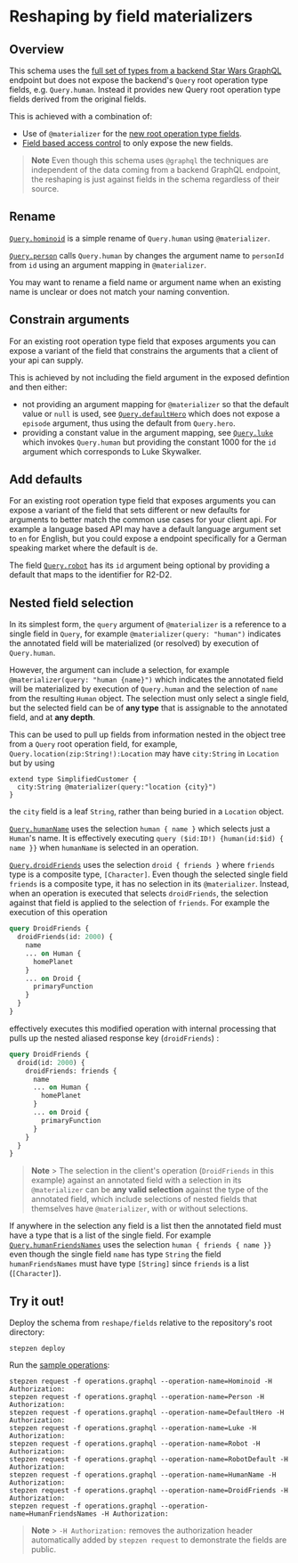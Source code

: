 # Reshaping by field materializers

## Overview

This schema uses the [full set of types from a backend Star Wars GraphQL](starwars/index.graphql) endpoint
but does not expose the backend's `Query` root operation type fields, e.g. `Query.human`.
Instead it provides new Query root operation type fields derived from the original fields.

This is achieved with a combination of:

- Use of `@materializer` for the [new root operation type fields](exposed.graphql).
- [Field based access control](config.yaml) to only expose the new fields.

> **Note**
> Even though this schema uses `@graphql` the techniques are independent of the data coming from a backend GraphQL endpoint, the reshaping is just against fields in the schema regardless of their source.

## Rename

[`Query.hominoid`](exposed.graphql#L2-L5) is a simple rename of `Query.human` using `@materializer`.

[`Query.person`](exposed.graphql#L7-L14) calls `Query.human` by changes the argument name to `personId` from `id` using an argument mapping in `@materializer`.

You may want to rename a field name or argument name when an existing name is unclear or does not match your naming convention.

## Constrain arguments

For an existing root operation type field that exposes arguments you can expose a variant of
the field that constrains the arguments that a client of your api can supply.

This is achieved by not including the field argument in the exposed defintion and then either:

- not providing an argument mapping for `@materializer` so that the default value or `null` is used, see [`Query.defaultHero`](exposed.graphql#L16-L19) which does not expose a `episode` argument, thus using the default from `Query.hero`.
- providing a constant value in the argument mapping, see [`Query.luke`](exposed.graphql#L21-L25) which invokes `Query.human` but providing the constant 1000 for the `id` argument which corresponds to Luke Skywalker.

## Add defaults

For an existing root operation type field that exposes arguments you can expose a variant of
the field that sets different or new defaults for arguments to better match the common use cases for your client api.
For example a language based API may have a default language argument set to `en` for English, but you could expose
a endpoint specifically for a German speaking market where the default is `de`.

The field [`Query.robot`](exposed.graphql#L27-L30) has its `id` argument being optional by providing a default that maps to the identifier for R2-D2.

## Nested field selection

In its simplest form, the `query` argument of `@materializer` is a reference to a single field in `Query`, for example `@materializer(query: "human")` indicates the annotated field will be materialized (or resolved) by execution of `Query.human`.

However, the argument can include a selection, for example `@materializer(query: "human {name}")` which indicates the annotated field will be materialized by execution of `Query.human` and the selection of `name` from the resulting `Human` object. The selection must only select a single field, but the selected field can be of **any type** that is assignable to the annotated field, and at **any depth**.

This can be used to pull up fields from information nested in the object tree from a `Query` root operation field, for example, `Query.location(zip:String!):Location` may have `city:String` in `Location` but by using

```
extend type SimplifiedCustomer {
  city:String @materializer(query:"location {city}")
}
```

the `city` field is a leaf `String`, rather than being buried in a `Location` object.

[`Query.humanName`](exposed.graphql#L32-L35) uses the selection `human { name }` which selects just a `Human`'s name. It is effectively executing `query ($id:ID!) {human(id:$id) { name }}` when `humanName` is selected in an operation.

[`Query.droidFriends`](exposed.graphql#L37-L40) uses the selection `droid { friends }` where `friends` type is a composite type, `[Character]`. Even though the selected single field `friends` is a composite type, it has no selection in its `@materializer`. Instead, when an operation is executed that selects `droidFriends`,  the selection against that field is applied to the selection of `friends`. For example the execution of this operation

```graphql
query DroidFriends {
  droidFriends(id: 2000) {
    name
    ... on Human {
      homePlanet
    }
    ... on Droid {
      primaryFunction
    }
  }
}
```

effectively executes this modified operation with internal processing that pulls up the nested aliased response key (`droidFriends`) :

```graphql
query DroidFriends {
  droid(id: 2000) {
    droidFriends: friends {
      name
      ... on Human {
        homePlanet
      }
      ... on Droid {
        primaryFunction
      }
    }
  }
}
```

> **Note** > The selection in the client's operation (`DroidFriends` in this example) against an annotated field with a selection in its `@materializer` can be **any valid selection** against the type of the annotated field, which include selections of nested fields that themselves have `@materializer`, with or without selections.

If anywhere in the selection any field is a list then the annotated field must have a type that is a list of the single field.
For example [`Query.humanFriendsNames`](exposed.graphql#L42-L46) uses the selection `human { friends { name }}` even though the single field `name` has type `String` the field `humanFriendsNames` must have type `[String]` since `friends` is a list (`[Character]`).

## Try it out!

Deploy the schema from `reshape/fields` relative to the repository's root directory:

```
stepzen deploy
```

Run the [sample operations](operations.graphql):

```
stepzen request -f operations.graphql --operation-name=Hominoid -H Authorization:
stepzen request -f operations.graphql --operation-name=Person -H Authorization:
stepzen request -f operations.graphql --operation-name=DefaultHero -H Authorization:
stepzen request -f operations.graphql --operation-name=Luke -H Authorization:
stepzen request -f operations.graphql --operation-name=Robot -H Authorization:
stepzen request -f operations.graphql --operation-name=RobotDefault -H Authorization:
stepzen request -f operations.graphql --operation-name=HumanName -H Authorization:
stepzen request -f operations.graphql --operation-name=DroidFriends -H Authorization:
stepzen request -f operations.graphql --operation-name=HumanFriendsNames -H Authorization:
```

> **Note** > `-H Authorization:` removes the authorization header automatically added by `stepzen request` to demonstrate the fields are public.
